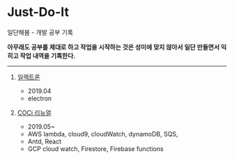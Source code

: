 # Just-Do-It

일단해봄 - 개발 공부 기록

**아무래도 공부를 제대로 하고 작업을 시작하는 것은 성미에 맞지 않아서 일단 만들면서 익히고 작업 내역을 기록한다.**

---

1. [일렉트론](/it/Electron.md)

    - 2019.04
    - electron
  
2. [COCi 리뉴얼](/it/COCi.md) 

    - 2019.05~
    - AWS lambda, cloud9, cloudWatch, dynamoDB, SQS, 
    - Antd, React
    - GCP cloud watch, Firestore, Firebase functions

